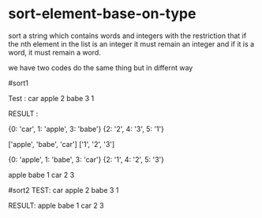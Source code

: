 # sort-element-base-on-type
 sort a string which contains words and integers with the restriction that if the nth element in the list is an integer it must remain an integer and if it is a word, it must remain a word.
 
 we have two codes do the same thing but in differnt way 
 
 #sort1 
 
 Test : 
 car apple 2 babe 3 1
 
RESULT :

{0: 'car', 1: 'apple', 3: 'babe'}
{2: '2', 4: '3', 5: '1'}

['apple', 'babe', 'car']
['1', '2', '3']

{0: 'apple', 1: 'babe', 3: 'car'}
{2: '1', 4: '2', 5: '3'}

apple babe 1 car 2 3



#sort2 
TEST:
car apple 2 babe 3 1

RESULT:
apple babe 1 car 2 3
